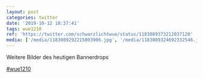 ```yaml
---
layout: post
categories: twitter
date: '2019-10-12 18:37:41'
tags: wue1210
ref: 'https://twitter.com/schwarzlichtwue/status/1183089373212037120'
media: ['/media/1183089292215803906.jpg', '/media/1183089324692332546.jpg', '/media/1183089354153086978.jpg']
---
```

Weitere Bilder des heutigen Bannerdrops

[#wue1210](/t/wue1210) 